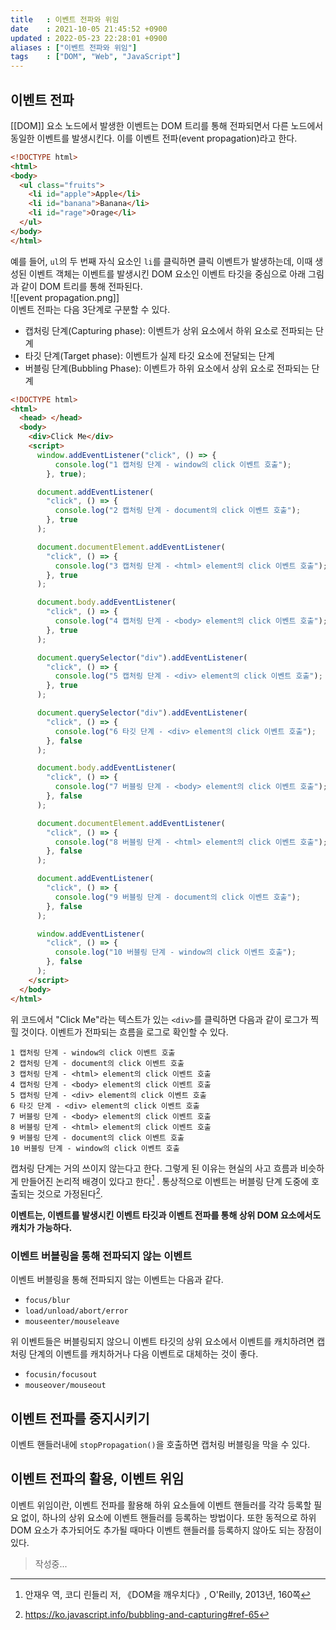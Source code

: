 ```yaml
---
title   : 이벤트 전파와 위임
date    : 2021-10-05 21:45:52 +0900
updated : 2022-05-23 22:28:01 +0900
aliases : ["이벤트 전파와 위임"]
tags    : ["DOM", "Web", "JavaScript"]
---
```

## 이벤트 전파
[[DOM]] 요소 노드에서 발생한 이벤트는 DOM 트리를 통해 전파되면서 다른 노드에서 동일한 이벤트를 발생시킨다. 이를 이벤트 전파(event propagation)라고 한다. 
```html
<!DOCTYPE html>
<html>
<body>
  <ul class="fruits">
    <li id="apple">Apple</li>
    <li id="banana">Banana</li>
    <li id="rage">Orage</li>
  </ul>
</body>
</html>
```
예를 들어, `ul`의 두 번째 자식 요소인 `li`를 클릭하면 클릭 이벤트가 발생하는데, 이때 생성된 이벤트 객체는 이벤트를 발생시킨 DOM 요소인 이벤트 타깃을 중심으로 아래 그림과 같이 DOM 트리를 통해 전파된다.  
![[event propagation.png]]  
이벤트 전파는 다음 3단계로 구분할 수 있다.
- 캡처링 단계(Capturing phase): 이벤트가 상위 요소에서 하위 요소로 전파되는 단계
- 타깃 단계(Target phase): 이벤트가 실제 타깃 요소에 전달되는 단계
- 버블링 단계(Bubbling Phase): 이벤트가 하위 요소에서 상위 요소로 전파되는 단계 

```html
<!DOCTYPE html>
<html>
  <head> </head>
  <body>
    <div>Click Me</div>
    <script>
      window.addEventListener("click", () => {
          console.log("1 캡처링 단계 - window의 click 이벤트 호출");
        }, true);

      document.addEventListener(
        "click", () => {
          console.log("2 캡처링 단계 - document의 click 이벤트 호출");
        }, true
      );

      document.documentElement.addEventListener(
        "click", () => {
          console.log("3 캡처링 단계 - <html> element의 click 이벤트 호출");
        }, true
      );

      document.body.addEventListener(
        "click", () => {
          console.log("4 캡처링 단계 - <body> element의 click 이벤트 호출");
        }, true
      );

      document.querySelector("div").addEventListener(
        "click", () => {
          console.log("5 캡처링 단계 - <div> element의 click 이벤트 호출");
        }, true
      );

      document.querySelector("div").addEventListener(
        "click", () => {
          console.log("6 타깃 단계 - <div> element의 click 이벤트 호출");
        }, false
      );

      document.body.addEventListener(
        "click", () => {
          console.log("7 버블링 단계 - <body> element의 click 이벤트 호출");
        }, false
      );

      document.documentElement.addEventListener(
        "click", () => {
          console.log("8 버블링 단계 - <html> element의 click 이벤트 호출");
        }, false
      );

      document.addEventListener(
        "click", () => {
          console.log("9 버블링 단계 - document의 click 이벤트 호출");
        }, false
      );

      window.addEventListener(
        "click", () => {
          console.log("10 버블링 단계 - window의 click 이벤트 호출");
        }, false
      );
    </script>
  </body>
</html>
```
위 코드에서 "Click Me"라는 텍스트가 있는 `<div>`를 클릭하면 다음과 같이 로그가 찍힐 것이다. 이벤트가 전파되는 흐름을 로그로 확인할 수 있다.
```
1 캡처링 단계 - window의 click 이벤트 호출
2 캡처링 단계 - document의 click 이벤트 호출
3 캡처링 단계 - <html> element의 click 이벤트 호출
4 캡처링 단계 - <body> element의 click 이벤트 호출
5 캡처링 단계 - <div> element의 click 이벤트 호출
6 타깃 단계 - <div> element의 click 이벤트 호출
7 버블링 단계 - <body> element의 click 이벤트 호출
8 버블링 단계 - <html> element의 click 이벤트 호출
9 버블링 단계 - document의 click 이벤트 호출
10 버블링 단계 - window의 click 이벤트 호출
```

캡처링 단계는 거의 쓰이지 않는다고 한다. 그렇게 된 이유는 현실의 사고 흐름과 비슷하게 만들어진 논리적 배경이 있다고 한다[^1] . 통상적으로 이벤트는 버블링 단계 도중에 호출되는 것으로 가정된다[^2].

**이벤트는, 이벤트를 발생시킨 이벤트 타깃과 이벤트 전파를 통해 상위 DOM 요소에서도 캐치가 가능하다.**  

### 이벤트 버블링을 통해 전파되지 않는 이벤트 
이벤트 버블링을 통해 전파되지 않는 이벤트는 다음과 같다.  
- `focus/blur`
- `load/unload/abort/error`
- `mouseenter/mouseleave`

위 이벤트들은 버블링되지 않으니 이벤트 타깃의 상위 요소에서 이벤트를 캐치하려면 캡처링 단계의 이벤트를 캐치하거나 다음 이벤트로 대체하는 것이 좋다. 
- `focusin/focusout`
- `mouseover/mouseout`

## 이벤트 전파를 중지시키기
이벤트 핸들러내에 `stopPropagation()`을 호출하면 캡처링 버블링을 막을 수 있다. 
## 이벤트 전파의 활용, 이벤트 위임
이벤트 위임이란, 이벤트 전파를 활용해 하위 요소들에 이벤트 핸들러를 각각 등록할 필요 없이, 하나의 상위 요소에 이벤트 핸들러를 등록하는 방법이다. 
또한 동적으로 하위 DOM 요소가 추가되어도 추가될 때마다 이벤트 핸들러를 등록하지 않아도 되는 장점이 있다.  

> 작성중...

[^1]: 안재우 역, 코디 린들리 저, 《DOM을 깨우치다》, O'Reilly, 2013년, 160쪽
[^2]: https://ko.javascript.info/bubbling-and-capturing#ref-65